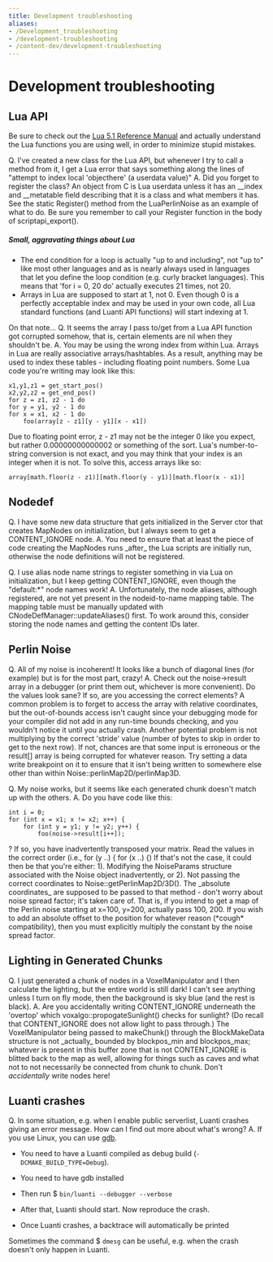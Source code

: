 ```yaml
---
title: Development troubleshooting
aliases:
- /Development_troubleshooting
- /development-troubleshooting
- /content-dev/development-troubleshooting
---
```


# Development troubleshooting

## Lua API

Be sure to check out the [Lua 5.1 Reference Manual](http://www.lua.org/manual/5.1/manual.html) and actually understand the Lua functions you are using well, in order to minimize stupid mistakes.

Q. I've created a new class for the Lua API, but whenever I try to call a method from it, I get a Lua error that says something along the lines of "attempt to index local 'objecthere' (a userdata value)"
A. Did you forget to register the class? An object from C is Lua userdata unless it has an \_\_index and \_\_metatable field describing that it is a class and what members it has. See the static Register() method from the LuaPerlinNoise as an example of what to do. Be sure you remember to call your Register function in the body of scriptapi\_export().

##### Small, aggravating things about Lua

* The end condition for a loop is actually "up to and including", not "up to" like most other languages and as is nearly always used in languages that let you define the loop condition (e.g. curly bracket languages). This means that 'for i = 0, 20 do' actually executes 21 times, not 20.
* Arrays in Lua are supposed to start at 1, not 0. Even though 0 is a perfectly acceptable index and may be used in your own code, all Lua standard functions (and Luanti API functions) will start indexing at 1.

On that note...
Q. It seems the array I pass to/get from a Lua API function got corrupted somehow, that is, certain elements are nil when they shouldn't be.
A. You may be using the wrong index from within Lua. Arrays in Lua are really associative arrays/hashtables. As a result, anything may be used to index these tables - including floating point numbers. Some Lua code you're writing may look like this:

```
x1,y1,z1 = get_start_pos()
x2,y2,z2 = get_end_pos()
for z = z1, z2 - 1 do
for y = y1, y2 - 1 do
for x = x1, x2 - 1 do
    foo(array[z - z1][y - y1][x - x1])
```


Due to floating point error, z - z1 may not be the integer 0 like you expect, but rather 0.00000000000002 or something of the sort. Lua's number-to-string conversion is not exact, and you may think that your index is an integer when it is not. To solve this, access arrays like so:

```
array[math.floor(z - z1)][math.floor(y - y1)][math.floor(x - x1)]
```


Nodedef
-------

Q. I have some new data structure that gets initialized in the Server ctor that creates MapNodes on initialization, but I always seem to get a CONTENT\_IGNORE node.
A. You need to ensure that at least the piece of code creating the MapNodes runs \_after\_ the Lua scripts are initially run, otherwise the node definitions will not be registered.

Q. I use alias node name strings to register something in via Lua on initialization, but I keep getting CONTENT\_IGNORE, even though the "default:\*" node names work!
A. Unfortunately, the node aliases, although registered, are not yet present in the nodeid-to-name mapping table. The mapping table must be manually updated with CNodeDefManager::updateAliases() first. To work around this, consider storing the node names and getting the content IDs later.

Perlin Noise
------------

Q. All of my noise is incoherent! It looks like a bunch of diagonal lines (for example) but is for the most part, crazy!
A. Check out the noise->result array in a debugger (or print them out, whichever is more convenient). Do the values look sane?
If so, are you accessing the correct elements? A common problem is to forget to access the array with relative coordinates, but the out-of-bounds access isn't caught since your debugging mode for your compiler did not add in any run-time bounds checking, and you wouldn't notice it until you actually crash. Another potential problem is not multiplying by the correct 'stride' value (number of bytes to skip in order to get to the next row).
If not, chances are that some input is erroneous or the result\[\] array is being corrupted for whatever reason. Try setting a data write breakpoint on it to ensure that it isn't being written to somewhere else other than within Noise::perlinMap2D/perlinMap3D.

Q. My noise works, but it seems like each generated chunk doesn't match up with the others.
A. Do you have code like this:

```
int i = 0;
for (int x = x1; x != x2; x++) {
    for (int y = y1; y != y2; y++) {
        foo(noise->result[i++]);
```


?
If so, you have inadvertently transposed your matrix. Read the values in the correct order (i.e., for (y ..) { for (x ..) {)
If that's not the case, it could then be that you're either:
1). Modifying the NoiseParams structure associated with the Noise object inadvertently, or
2). Not passing the correct coordinates to Noise::getPerlinMap2D/3D(). The \_absolute coordinates\_ are supposed to be passed to that method - don't worry about noise spread factor; it's taken care of. That is, if you intend to get a map of the Perlin noise starting at x=100, y=200, actually pass 100, 200.
If you wish to add an absolute offset to the position for whatever reason (\*cough\* compatibility), then you must explicitly multiply the constant by the noise spread factor.

Lighting in Generated Chunks
----------------------------

Q. I just generated a chunk of nodes in a VoxelManipulator and I then calculate the lighting, but the entire world is still dark! I can't see anything unless I turn on fly mode, then the background is sky blue (and the rest is black).
A. Are you accidentally writing CONTENT\_IGNORE underneath the 'overtop' which voxalgo::propogateSunlight() checks for sunlight? (Do recall that CONTENT\_IGNORE does not allow light to pass through.)
The VoxelManipulator being passed to makeChunk() through the BlockMakeData structure is not \_actually\_ bounded by blockpos\_min and blockpos\_max; whatever is present in this buffer zone that is not CONTENT\_IGNORE is blitted back to the map as well, allowing for things such as caves and what not to not necessarily be connected from chunk to chunk. Don't _accidentally_ write nodes here!

Luanti crashes
--------------

Q. In some situation, e.g. when I enable public serverlist, Luanti crashes giving an error message. How can I find out more about what's wrong?
A. If you use Linux, you can use [gdb](https://en.wikipedia.org/wiki/GNU_Debugger).

* You need to have a Luanti compiled as debug build (`-DCMAKE_BUILD_TYPE=Debug`).

* You need to have gdb installed
* Then run $ `bin/luanti --debugger --verbose`
* After that, Luanti should start. Now reproduce the crash.
* Once Luanti crashes, a backtrace will automatically be printed

Sometimes the command $ `dmesg` can be useful, e.g. when the crash doesn't only happen in Luanti.